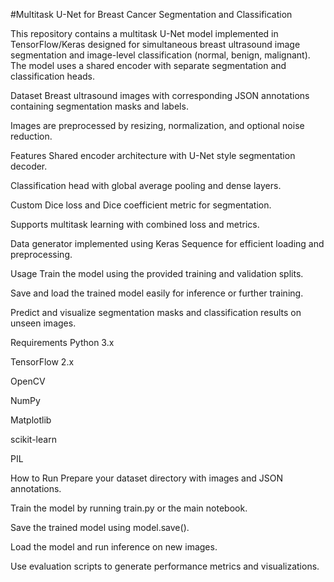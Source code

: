 #Multitask U-Net for Breast Cancer Segmentation and Classification

This repository contains a multitask U-Net model implemented in TensorFlow/Keras designed for simultaneous breast ultrasound image segmentation and image-level classification (normal, benign, malignant). The model uses a shared encoder with separate segmentation and classification heads.


Dataset
Breast ultrasound images with corresponding JSON annotations containing segmentation masks and labels.

Images are preprocessed by resizing, normalization, and optional noise reduction.

Features
Shared encoder architecture with U-Net style segmentation decoder.

Classification head with global average pooling and dense layers.

Custom Dice loss and Dice coefficient metric for segmentation.

Supports multitask learning with combined loss and metrics.

Data generator implemented using Keras Sequence for efficient loading and preprocessing.     

Usage
Train the model using the provided training and validation splits.

Save and load the trained model easily for inference or further training.

Predict and visualize segmentation masks and classification results on unseen images.

Requirements
Python 3.x

TensorFlow 2.x

OpenCV

NumPy

Matplotlib

scikit-learn

PIL

How to Run
Prepare your dataset directory with images and JSON annotations.

Train the model by running train.py or the main notebook.

Save the trained model using model.save().

Load the model and run inference on new images.

Use evaluation scripts to generate performance metrics and visualizations.

